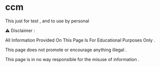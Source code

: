 # ccm
This just for test , and to use by personal


⚠️ Disclaimer : 

All Information Provided On This Page Is For Educational Purposes Only . 

This page does not promote or encourage anything illegal . 

This page is in no way responsible for the misuse of information .

